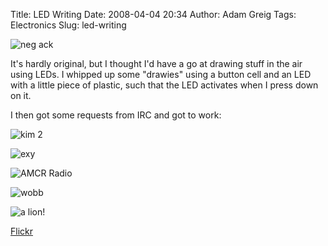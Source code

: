 Title: LED Writing
Date: 2008-04-04 20:34
Author: Adam Greig
Tags: Electronics
Slug: led-writing

![neg ack](http://static.flickr.com/2388/2362031459_419807f3b8.jpg)

It's hardly original, but I thought I'd have a go at drawing stuff in
the air using LEDs. I whipped up some "drawies" using a button cell and
an LED with a little piece of plastic, such that the LED activates when
I press down on it.

I then got some requests from IRC and got to work:

![kim 2](http://static.flickr.com/2219/2362036999_4aa98f76a5.jpg)

![exy](http://static.flickr.com/2169/2362863862_11ec1b226e.jpg)

![AMCR Radio](http://static.flickr.com/2308/2362029497_821cc06e89.jpg)

![wobb](http://static.flickr.com/3139/2362026927_c80e917524.jpg)

![a lion!](http://static.flickr.com/2072/2361895217_8397eee1c7.jpg)

[Flickr](http://www.flickr.com/photos/7320302@N07/2362031459/)

